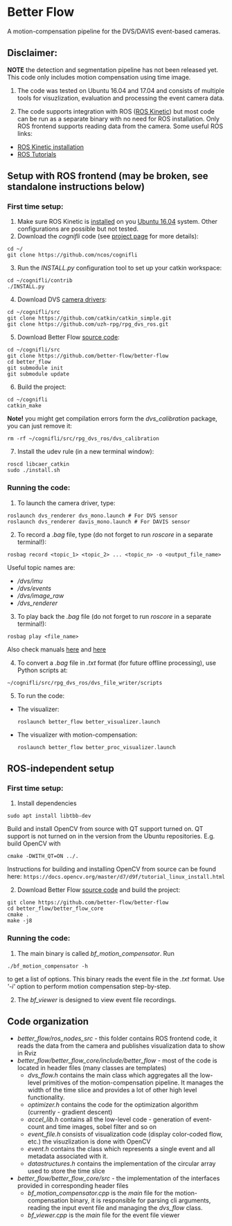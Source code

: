 Better Flow
=============

A motion-compensation pipeline for the DVS/DAVIS event-based cameras.

## Disclaimer:
**NOTE** the detection and segmentation pipeline has not been released yet. This code only includes motion compensation using time image.

1. The code was tested on Ubuntu 16.04 and 17.04 and consists of multiple tools for visuzlization, evaluation and
processing the event camera data.

2. The code supports integration with ROS ([ROS Kinetic](http://wiki.ros.org/kinetic)) but most code can be run as a separate binary with no need for ROS installation.
Only ROS frontend supports reading data from the camera. Some useful ROS links:
  - [ROS Kinetic installation](http://wiki.ros.org/kinetic/Installation/Ubuntu "Read this to install ROS on your system")
  - [ROS Tutorials](http://wiki.ros.org/ROS/Tutorials "This is a set of brief ROS tutorials")


## Setup with ROS frontend (may be broken, see standalone instructions below)
### First time setup:
1. Make sure ROS Kinetic is [installed](http://wiki.ros.org/kinetic/Installation/Ubuntu) on you [Ubuntu 16.04](http://releases.ubuntu.com/16.04/) system. Other configurations are possible but not tested.
2. Download the *cognifli* code (see [project page](https://github.com/ncos/cognifli) for more details):
```
cd ~/
git clone https://github.com/ncos/cognifli
```
3. Run the *INSTALL.py* configuration tool to set up your catkin workspace:
```
cd ~/cognifli/contrib
./INSTALL.py
```
4. Download DVS [camera drivers](https://github.com/uzh-rpg/rpg_dvs_ros):
```
cd ~/cognifli/src
git clone https://github.com/catkin/catkin_simple.git
git clone https://github.com/uzh-rpg/rpg_dvs_ros.git
```

5. Download Better Flow [source code](https://github.com/better-flow/better-flow):
```
cd ~/cognifli/src
git clone https://github.com/better-flow/better-flow
cd better_flow
git submodule init
git submodule update
```

6. Build the project:
```
cd ~/cognifli
catkin_make
```

**Note!** you might get compilation errors form the *dvs_calibration* package, you can just remove it:
```
rm -rf ~/cognifli/src/rpg_dvs_ros/dvs_calibration
```

7. Install the udev rule (in a new terminal window):
```
roscd libcaer_catkin
sudo ./install.sh
```

### Running the code:
1. To launch the camera driver, type:
```
roslaunch dvs_renderer dvs_mono.launch # For DVS sensor
roslaunch dvs_renderer davis_mono.launch # For DAVIS sensor
```

2. To record a *.bag* file, type (do not forget to run *roscore* in a separate terminal!):
```
rosbag record <topic_1> <topic_2> ... <topic_n> -o <output_file_name>
```

Useful topic names are:
  - */dvs/imu*
  - */dvs/events* 
  - */dvs/image_raw*
  - */dvs_renderer*


3. To play back the *.bag* file (do not forget to run *roscore* in a separate terminal!):
```
rosbag play <file_name>
```
Also check manuals [here](http://wiki.ros.org/rqt_bag) and [here](http://wiki.ros.org/rosbag/Commandline)

4. To convert a *.bag* file in *.txt* format (for future offline processing), use Python scripts at:
```
~/cognifli/src/rpg_dvs_ros/dvs_file_writer/scripts
```

5. To run the code:
  - The visualizer:
    ```
    roslaunch better_flow better_visualizer.launch
    ```

  - The visualizer with motion-compensation:
    ```
    roslaunch better_flow better_proc_visualizer.launch
    ```

## ROS-independent setup
### First time setup:
1. Install dependencies
```
sudo apt install libtbb-dev
```

Build and install OpenCV from source with QT support turned on. QT support is not turned on in the version from the Ubuntu repositories. E.g. build OpenCV with
```
cmake -DWITH_QT=ON ../.
```
Instructions for building and installing OpenCV from source can be found here: `https://docs.opencv.org/master/d7/d9f/tutorial_linux_install.html`


2. Download Better Flow [source code](https://github.com/better-flow/better-flow) and build the project:
```
git clone https://github.com/better-flow/better-flow
cd better_flow/better_flow_core
cmake .
make -j8
```

### Running the code:
1. The main binary is called *bf_motion_compensator*. Run 
```
./bf_motion_compensator -h
```
to get a list of options. This binary reads the event file in the *.txt* format. Use *'-i'* option to perform motion
compensation step-by-step.


2. The *bf_viewer* is designed to view event file recordings.



## Code organization
  - *better_flow/ros_nodes_src* - this folder contains ROS frontend code, it reads the data from the camera and publishes
  visualization data to show in Rviz
  - *better_flow/better_flow_core/include/better_flow* - most of the code is located in header files (many classes are templates)
    - *dvs_flow.h* contains the main class which aggregates all the low-level primitives of the motion-compensation
    pipeline. It manages the width of the time slice and provides a lot of other high level functionality.
    - *optimizer.h* contains the code for the optimization algorithm (currently - gradient descent)
    - *accel_lib.h* contains all the low-level code - generation of event-count and time images, sobel filter and so on
    - *event_file.h* consists of visualization code (display color-coded flow, etc.) the visuzlization is done with
    OpenCV
    - *event.h* contains the class which represents a single event and all metadata associated with it.
    - *datastructures.h* contains the implementation of the circular array used to store the time slice
  - *better_flow/better_flow_core/src* - the implementation of the interfaces provided in corresponding header files
    - *bf_motion_compensator.cpp* is the *main* file for the motion-compensation binary, it is responsible for parsing
    cli arguments, reading the input event file and managing the *dvs_flow* class.
    - *bf_viewer.cpp* is the *main* file for the event file viewer
